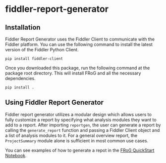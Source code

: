 # fiddler-report-generator

## Installation
Fiddler Report Generator uses the Fiddler Client to communicate with the Fiddler platform. You can use the following command to install the latest version of the Fiddler Python Client.

`pip install fiddler-client`

Once you downloaded this package, run the following command at the package root directory. This will install FRoG and all the necessary dependencies.

`pip install .`


## Using Fiddler Report Generator
Fiddler report generator utilizes a modular design which allows users to fully customize a report by specifying what analysis modules they want to add to a report. After importing `reportgen`, the user can generate a report by calling the `generate_report` function and passing a Fiddler Client object and a list of analysis modules to it. For a general overview report, the `ProjectSummary` module alone is sufficient in most common use cases.

You can see examples of how to generate a repot in the [FRoG QuickStart Notebook](https://github.com/fiddler-labs/fiddler-auditor/blob/main/examples/Custom_Evaluation.ipynb).


